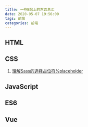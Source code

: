 ```yaml
---
title: 一些B站上的东西总汇
date: 2020-05-07 19:56:00
tags: 前端
categories: 前端
---
```


## HTML



## CSS

1. [理解Sass的选择占位符%placeholder]()



## JavaScript



## ES6



## Vue

